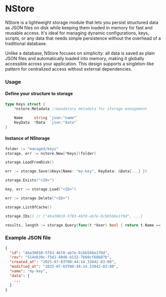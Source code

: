 # NStore

NStore is a lightweight storage module that lets you persist structured data as JSON files on disk while keeping them loaded in memory for fast and reusable access. It's ideal for managing dynamic configurations, keys, scripts, or any data that needs simple persistence without the overhead of a traditional database.

Unlike a database, NStore focuses on simplicity: all data is saved as plain JSON files and automatically loaded into memory, making it globally accessible across your application. This design supports a singleton-like pattern for centralized access without external dependencies.

### Usage

#### Define your structure to storage
```go
type Keys struct {
	*nstore.Metadata //mandatory metadata for storage management

	Name     string `json:"name"`
	KeyData  *Data  `json:"data"`
}
```

#### Instance of NStorage

```go
folder := "managed/keys"
storage, err := nstore.New[*Keys](folder)

storage.LoadFromDisk()

err := storage.Save(&Keys{Name: "my-key", KeyData: &Data{...} })

storage.Exists("<ID>")

key, err := storage.Load("<ID>")

err := storage.Delete("<ID>")

storage.ListOfCache()

storage.IDs() // ["4ba30010-5f83-46f0-ab7e-6cbb566e1f0d", ...]

results, length := storage.Query(func(t *User) bool { return t.Name == "my-key" }, 3)
```

### Example JSON file
```json
{
  "id": "4ba30010-5f83-46f0-ab7e-6cbb566e1f0d",
  "rev": "514eb39c-f5d1-40d6-b132-7b60cf68b87b",
  "created_at": "2025-07-03T00:44:14.33842-03:00",
  "modified_at": "2025-07-03T00:44:14.33842-03:00",
  "name": "my-key",
  "data": {
    ...
  }
}
```